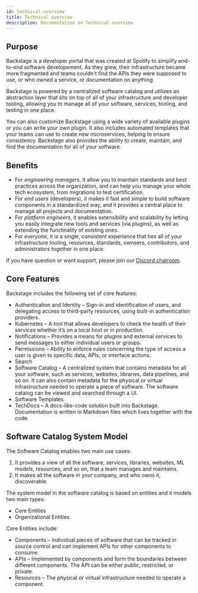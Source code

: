 ```yaml
---
id: technical-overview
title: Technical overview
description: Documentation on Technical overview
---
```


## Purpose
Backstage is a developer portal that was created at Spotify to simplify end-to-end software developement. As they grew, their infrastructure became more fragmented and teams couldn't find the APIs they were supposed to use, or who owned a service, or documentation on anything.

Backstage is powered by a centralized software catalog and utilizes an abstraction layer that sits on top of all of your infrastructure and developer tooling, allowing you to manage all of your software, services, tooling, and testing in one place.

You can also customize Backstage using a wide variety of available plugins or you can write your own plugin. It also includes automated templates that your teams can use to create new microservices, helping to ensure consistency. Backstage also provides the ability to create, maintain, and find the documentation for all of your software.


## Benefits
+ For *engineering managers*, it allow you to maintain standards and best practices across the organization, and can help you manage your whole tech ecosystem, from migrations to test certification.
+ For *end users* {developers), it makes it fast and simple to build software components in a standardized way, and it provides a central place to manage all projects and documentation.
+ For *platform engineers*, it enables extensibility and scalability by letting you easily integrate new tools and services (via plugins), as well as extending the functinality of existing ones.
+ For *everyone*, it is a single, consistent experience that ties all of your infrastructure tooling, resources, standards, owneers, contributors, and administrators together in one place. 

If you have question or want support, please join our [Discord chatroom](https://discord.gg/backstage-687207715902193673).

## Core Features
Backstage includes the following set of core features:
+ Authentication and Identity – Sign-in and identification of users, and delegating access to third-party resources, using built-in authentication providers.
+ Kubernetes – A tool that allows developers to check the health of their services whether it’s on a local host or in production.
+ Notifications – Provides a means for plugins and external services to send messages to either individual users or groups. 
+ Permissions – Ability to enforce rules concerning the type of access a user is given to specific data, APIs, or interface actions.
+ Search
+ Software Catalog – A centralized system that contains metadata for all your software, such as services, websites, libraries, data pipelines, and so on. It can also contain metadata for the physical or virtual infrastructure needed to operate a piece of software. The software catalog can be viewed and searched through a UI. 
+ Software Templates
+ TechDocs – A docs-like-code solution built into Backstage. Documentation is written in Markdown files which lives together with the code.

## Software Catalog System Model
The Software Catalog enables two main use cases:
1.	It provides a view of all the software, services, libraries, websites, ML models, resources, and so on, that a team manages and maintains.
2.	It makes all the software in your company, and who owns it, discoverable.
   
The system model in the software catalog is based on entities and it models two main types:
+ Core Entities
+ Organizational Entities

Core Entities include:
+ Components – Individual pieces of software that can be tracked in source control and can implement APIs for other components to consume.
+ APIs – Implemented by components and form the boundaries between different components. The API can be either public, restricted, or private.
+ Resources – The physical or virtual infrastructure needed to operate a component.


